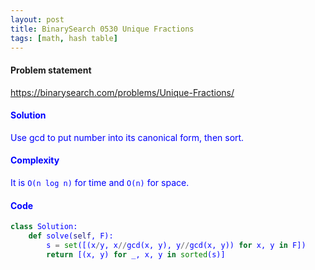 ```yaml
---
layout: post
title: BinarySearch 0530 Unique Fractions
tags: [math, hash table]
---
```


#### Problem statement

<a href="https://binarysearch.com/problems/Unique-Fractions/"> <font color = blue>https://binarysearch.com/problems/Unique-Fractions/

#### Solution
Use gcd to put number into its canonical form, then sort.

#### Complexity
It is `O(n log n)` for time and `O(n)` for space.

#### Code
```python
class Solution:
    def solve(self, F):
        s = set([(x/y, x//gcd(x, y), y//gcd(x, y)) for x, y in F])
        return [(x, y) for _, x, y in sorted(s)]
```
